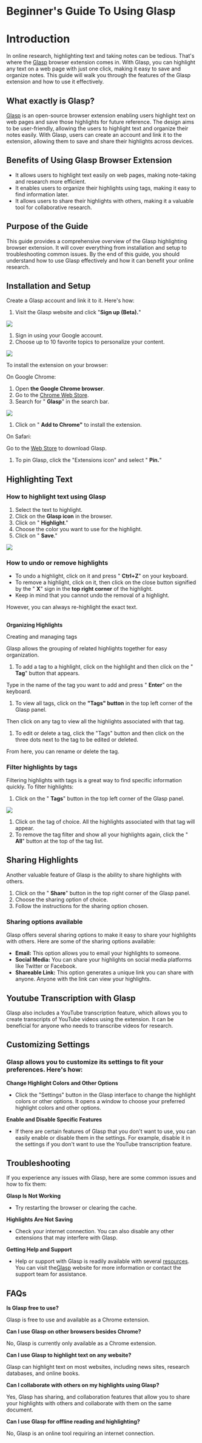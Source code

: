 # **Beginner's Guide To Using Glasp**

#
# **Introduction**

In online research, highlighting text and taking notes can be tedious. That's where the [Glasp](https://glasp.co/) browser extension comes in. With Glasp, you can highlight any text on a web page with just one click, making it easy to save and organize notes. This guide will walk you through the features of the Glasp extension and how to use it effectively.

## **What exactly is Glasp?**

[Glasp](https://glasp.co/) is an open-source browser extension enabling users highlight text on web pages and save those highlights for future reference. The design aims to be user-friendly, allowing the users to highlight text and organize their notes easily. With Glasp, users can create an account and link it to the extension, allowing them to save and share their highlights across devices.

## **Benefits of Using Glasp Browser Extension**

- It allows users to highlight text easily on web pages, making note-taking and research more efficient.
- It enables users to organize their highlights using tags, making it easy to find information later.
- It allows users to share their highlights with others, making it a valuable tool for collaborative research.

## **Purpose of the Guide**

This guide provides a comprehensive overview of the Glasp highlighting browser extension. It will cover everything from installation and setup to troubleshooting common issues. By the end of this guide, you should understand how to use Glasp effectively and how it can benefit your online research.

##

## **Installation and Setup**

Create a Glasp account and link it to it. Here's how:

1. Visit the Glasp website and click "**Sign up (Beta).**"

![](RackMultipart20230504-1-gc2j0a_html_4bedefbd84d73477.jpg)

1. Sign in using your Google account.
2. Choose up to 10 favorite topics to personalize your content.

![](RackMultipart20230504-1-gc2j0a_html_55cad4e7ff6c8608.png)

To install the extension on your browser:

On Google Chrome:

1. Open **the Google Chrome browser**.
2. Go to the [Chrome Web Store](https://chrome.google.com/webstore/category/extensions).
3. Search for " **Glasp**" in the search bar.

![](RackMultipart20230504-1-gc2j0a_html_ebdd0f8472ce5f7b.jpg)

1. Click on " **Add to Chrome"** to install the extension.

On Safari:

Go to the [Web Store](https://apps.apple.com/us/app/glasp-social-web-highlighter/id1605690124) to download Glasp.

1. To pin Glasp, click the "Extensions icon" and select " **Pin.**"

## **Highlighting Text**

### **How to highlight text using Glasp**

1. Select the text to highlight.
2. Click on the **Glasp icon** in the browser.
3. Click on " **Highlight**."
4. Choose the color you want to use for the highlight.
5. Click on " **Save**."

![](RackMultipart20230504-1-gc2j0a_html_466c8dbcbe31afcb.png)

### **How to undo or remove highlights**

- To undo a highlight, click on it and press " **Ctrl+Z**" on your keyboard.
- To remove a highlight, click on it, then click on the close button signified by the " **X**" sign in the **top right corner** of the highlight.
- Keep in mind that you cannot undo the removal of a highlight.

However, you can always re-highlight the exact text.

##

##

**Organizing Highlights**

Creating and managing tags

Glasp allows the grouping of related highlights together for easy organization.

1. To add a tag to a highlight, click on the highlight and then click on the " **Tag**" button that appears.

Type in the name of the tag you want to add and press " **Enter**" on the keyboard.

1. To view all tags, click on the **"Tags" button** in the top left corner of the Glasp panel.

Then click on any tag to view all the highlights associated with that tag.

1. To edit or delete a tag, click the "Tags" button and then click on the three dots next to the tag to be edited or deleted.

From here, you can rename or delete the tag.

### **Filter highlights by tags**

Filtering highlights with tags is a great way to find specific information quickly. To filter highlights:

1. Click on the " **Tags**" button in the top left corner of the Glasp panel.

![](RackMultipart20230504-1-gc2j0a_html_7a899d59b7a3f558.jpg)

1. Click on the tag of choice. All the highlights associated with that tag will appear.
2. To remove the tag filter and show all your highlights again, click the " **All**" button at the top of the tag list.

## **Sharing Highlights**

Another valuable feature of Glasp is the ability to share highlights with others.

1. Click on the " **Share**" button in the top right corner of the Glasp panel.
2. Choose the sharing option of choice.
3. Follow the instructions for the sharing option chosen.

### **Sharing options available**

Glasp offers several sharing options to make it easy to share your highlights with others. Here are some of the sharing options available:

- **Email:** This option allows you to email your highlights to someone.
- **Social Media:** You can share your highlights on social media platforms like Twitter or Facebook.
- **Shareable Link:** This option generates a unique link you can share with anyone. Anyone with the link can view your highlights.

## **Youtube Transcription with Glasp**

Glasp also includes a YouTube transcription feature, which allows you to create transcripts of YouTube videos using the extension. It can be beneficial for anyone who needs to transcribe videos for research.

## **Customizing Settings**

### Glasp allows you to customize its settings to fit your preferences. Here's how:

**Change Highlight Colors and Other Options**

- Click the "Settings" button in the Glasp interface to change the highlight colors or other options. It opens a window to choose your preferred highlight colors and other options.

**Enable and Disable Specific Features**

- If there are certain features of Glasp that you don't want to use, you can easily enable or disable them in the settings. For example, disable it in the settings if you don't want to use the YouTube transcription feature.

## **Troubleshooting**

If you experience any issues with Glasp, here are some common issues and how to fix them:

**Glasp Is Not Working**

- Try restarting the browser or clearing the cache.

**Highlights Are Not Saving**

- Check your internet connection. You can also disable any other extensions that may interfere with Glasp.

**Getting Help and Support**

- Help or support with Glasp is readily available with several [resources](https://blog.glasp.co/resources/). You can visit the[Glasp](https://glasp.co/) website for more information or contact the support team for assistance.

## **FAQs**

**Is Glasp free to use?**

Glasp is free to use and available as a Chrome extension.

**Can I use Glasp on other browsers besides Chrome?**

No, Glasp is currently only available as a Chrome extension.

**Can I use Glasp to highlight text on any website?**

Glasp can highlight text on most websites, including news sites, research databases, and online books.

**Can I collaborate with others on my highlights using Glasp?**

Yes, Glasp has sharing, and collaboration features that allow you to share your highlights with others and collaborate with them on the same document.

**Can I use Glasp for offline reading and highlighting?**

No, Glasp is an online tool requiring an internet connection.
